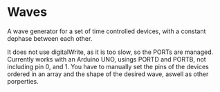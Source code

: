 # Waves
A wave generator for a set of time controlled devices, with a constant dephase between each other.

It does not use digitalWrite, as it is too slow, so the PORTs are managed. Currently works with an Arduino UNO, usings PORTD and PORTB, not including pin 0, and 1. You have to manually set the pins of the devices ordered in an array and the shape of the desired wave, aswell as other porperties.
